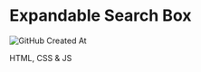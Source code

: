 
# Expandable Search Box

![GitHub Created At](https://img.shields.io/github/created-at/gabimin/expandable-search-box?style=flat-square&logoSize=auto&labelColor=black&color=teal)

HTML, CSS & JS
